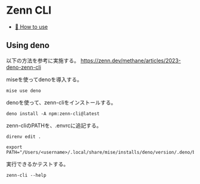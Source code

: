 # Zenn CLI

* [📘 How to use](https://zenn.dev/zenn/articles/zenn-cli-guide)

## Using deno

以下の方法を参考に実施する。
https://zenn.dev/methane/articles/2023-deno-zenn-cli

miseを使ってdenoを導入する。

```
mise use deno
```

denoを使って、zenn-cliをインストールする。

```
deno install -A npm:zenn-cli@latest
```

zenn-cliのPATHを、.envrcに追記する。

```
direnv edit .

export PATH="/Users/<username>/.local/share/mise/installs/deno/version/.deno/bin:$PATH"
```

実行できるかテストする。

```
zenn-cli --help
```
